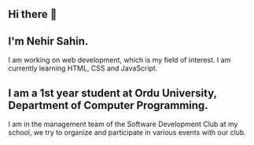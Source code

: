 ## Hi there 👋

## I'm Nehir Sahin.
I am working on web development, which is my field of interest. I am currently learning HTML, CSS and JavaScript. 
## I am a 1st year student at Ordu University, Department of Computer Programming. 
I am in the management team of the Software Development Club at my school, we try to organize and participate in various events with our club.
